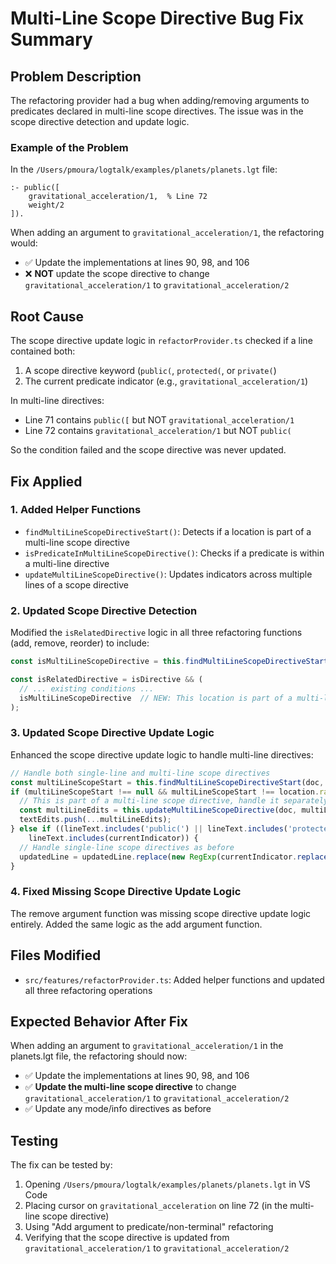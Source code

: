 # Multi-Line Scope Directive Bug Fix Summary

## Problem Description

The refactoring provider had a bug when adding/removing arguments to predicates declared in multi-line scope directives. The issue was in the scope directive detection and update logic.

### Example of the Problem

In the `/Users/pmoura/logtalk/examples/planets/planets.lgt` file:

```logtalk
:- public([
    gravitational_acceleration/1,  % Line 72
    weight/2
]).
```

When adding an argument to `gravitational_acceleration/1`, the refactoring would:
- ✅ Update the implementations at lines 90, 98, and 106
- ❌ **NOT** update the scope directive to change `gravitational_acceleration/1` to `gravitational_acceleration/2`

## Root Cause

The scope directive update logic in `refactorProvider.ts` checked if a line contained both:
1. A scope directive keyword (`public(`, `protected(`, or `private(`)
2. The current predicate indicator (e.g., `gravitational_acceleration/1`)

In multi-line directives:
- Line 71 contains `public([` but NOT `gravitational_acceleration/1`
- Line 72 contains `gravitational_acceleration/1` but NOT `public(`

So the condition failed and the scope directive was never updated.

## Fix Applied

### 1. Added Helper Functions

- `findMultiLineScopeDirectiveStart()`: Detects if a location is part of a multi-line scope directive
- `isPredicateInMultiLineScopeDirective()`: Checks if a predicate is within a multi-line directive
- `updateMultiLineScopeDirective()`: Updates indicators across multiple lines of a scope directive

### 2. Updated Scope Directive Detection

Modified the `isRelatedDirective` logic in all three refactoring functions (add, remove, reorder) to include:

```typescript
const isMultiLineScopeDirective = this.findMultiLineScopeDirectiveStart(doc, location.range.start.line, currentIndicator) !== null;

const isRelatedDirective = isDirective && (
  // ... existing conditions ...
  isMultiLineScopeDirective  // NEW: This location is part of a multi-line scope directive
);
```

### 3. Updated Scope Directive Update Logic

Enhanced the scope directive update logic to handle multi-line directives:

```typescript
// Handle both single-line and multi-line scope directives
const multiLineScopeStart = this.findMultiLineScopeDirectiveStart(doc, location.range.start.line, currentIndicator);
if (multiLineScopeStart !== null && multiLineScopeStart !== location.range.start.line) {
  // This is part of a multi-line scope directive, handle it separately
  const multiLineEdits = this.updateMultiLineScopeDirective(doc, multiLineScopeStart, currentIndicator, newIndicator);
  textEdits.push(...multiLineEdits);
} else if ((lineText.includes('public(') || lineText.includes('protected(') || lineText.includes('private(')) &&
    lineText.includes(currentIndicator)) {
  // Handle single-line scope directives as before
  updatedLine = updatedLine.replace(new RegExp(currentIndicator.replace(/[.*+?^${}()|[\]\\]/g, '\\$&'), 'g'), newIndicator);
}
```

### 4. Fixed Missing Scope Directive Update Logic

The remove argument function was missing scope directive update logic entirely. Added the same logic as the add argument function.

## Files Modified

- `src/features/refactorProvider.ts`: Added helper functions and updated all three refactoring operations

## Expected Behavior After Fix

When adding an argument to `gravitational_acceleration/1` in the planets.lgt file, the refactoring should now:

- ✅ Update the implementations at lines 90, 98, and 106
- ✅ **Update the multi-line scope directive** to change `gravitational_acceleration/1` to `gravitational_acceleration/2`
- ✅ Update any mode/info directives as before

## Testing

The fix can be tested by:

1. Opening `/Users/pmoura/logtalk/examples/planets/planets.lgt` in VS Code
2. Placing cursor on `gravitational_acceleration` on line 72 (in the multi-line scope directive)
3. Using "Add argument to predicate/non-terminal" refactoring
4. Verifying that the scope directive is updated from `gravitational_acceleration/1` to `gravitational_acceleration/2`
